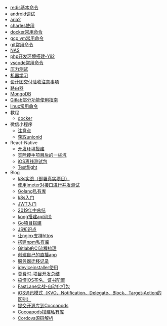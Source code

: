 
- [redis基本命令](./redis基本命令.md)
- [android调试](./android调试.md)
- [aria2](./aria2.md)
- [charles使用](./charles使用.md)
- [docker常用命令](./docker常用命令.md)
- [gcp vm常用命令](./gcp-vm常用命令.md)
- [git常用命令](./git常用命令.md)
- [NAS](./NAS.md)
- [php开发环境搭建-Yii2](./php开发环境搭建-Yii2.md)
- [vscode常用命令](./vscode常用命令.md)
- [压力测试](./压力测试.md)
- [机器学习](./机器学习.md)
- [设计图交付验收注意事项](./设计图交付验收注意事项.md)
- [路由器](./路由器.md)
- [MongoDB](./MongoDB.md)
- [Gitlab部分功能使用指南](./Gitlab部分功能使用指南.md)
- [linux常用命令](./linux常用命令.md)
- 教程
  - [docker](./tutorial/docker.md)
- 微信小程序
  - [注意点](./微信小程序/注意点.md) 
  - [获取unionid](./微信小程序/获取unionid.md)
- React-Native
  - [开发环境搭建](./React-Native/开发环境搭建.md) 
  - [实际接手项目后的一些坑](./React-Native/实际接手项目后的一些坑.md)
  - [iOS离线测试包](./React-Native/iOS离线测试包.md)
  - [Testflight](./React-Native/Testflight.md)
- Blog
  - [k8s实战（部署真实项目）](./blog/2019.10.25-k8s实战(部署实际项目).md)
  - [使用jmeter对接口进行并发测试](./blog/2019.10.17-使用jmeter对接口进行并发测试.md)
  - [Golang私有库](./blog/2019.08.08-Golang私有库.md)
  - [k8s入门](./blog/2019.07.30-k8s入门.md)
  - [JWT入门](./blog/2019.07.29-JWT入门.md)
  - [2019年中总结](./blog/2019.07.09-年中总结.md)
  - [kong搭建api网关](./blog/2019.07.05-使用kong作为api网关.md)
  - [Go项目搭建](./blog/2019.4.21-Go项目搭建.md)
  - [JS知识点](./blog/2019.4.11-JS知识点.md)
  - [让nginx支持https](./blog/2018.10.10-让nginx支持https.md)
  - [搭建npm私有库](./blog/2018.4.26-搭建npm私有库.md)
  - [Gitlab的CI流程梳理](./blog/2018.4.2-Gitlab的CI流程梳理.md)
  - [创建自己的直播app](./blog/2018.2.1-创建自己的直播app.md)
  - [服务器迁移记录](./blog/2017.12.18-服务器迁移记录.md)
  - [ideviceinstaller使用](./blog/2017.12.13-ideviceinstaller使用.md)
  - [莫费时-项目开发总结](./blog/2017.12.7-莫费时-项目开发总结.md)
  - [搞懂iOS签名、证书配置](./blog/2017.7.26-搞懂iOS签名、证书配置.md)
  - [FastLane实战-自动化打包](./blog/2017.7.18-FastLane实战-自动化打包.md)
  - [iOS通讯模式（KVO、Notification、Delegate、Block、Target-Action的区别）](./blog/2017.5.31-iOS通讯模式（KVO、Notification、Delegate、Block、Target-Action的区别）.md)
  - [提交开源库到Cocoapods](./blog/2017.5.21-提交开源库到Cocoapods.md)
  - [Cocoapods搭建私有库](./blog/2017.3.7-Cocoapods搭建私有库.md)
  - [Cordova源码解析](./blog/2017.2.20-Cordova源码解析.md)